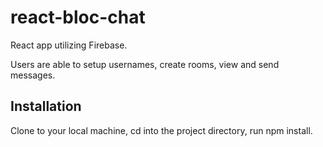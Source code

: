 # react-bloc-chat

React app utilizing Firebase.

Users are able to setup usernames, create rooms, view  and send messages. 

## Installation
Clone to your local machine, cd into the project directory, run npm install.
